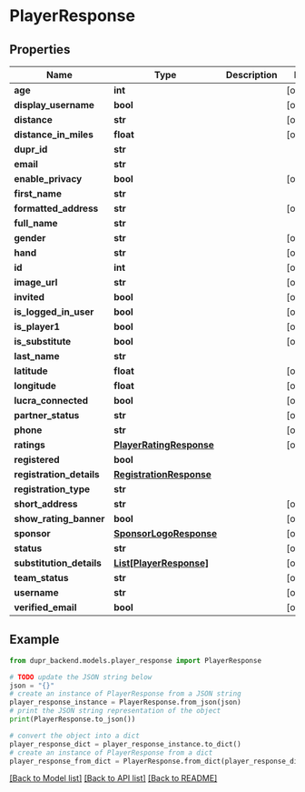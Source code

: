 # PlayerResponse


## Properties

Name | Type | Description | Notes
------------ | ------------- | ------------- | -------------
**age** | **int** |  | [optional] 
**display_username** | **bool** |  | [optional] 
**distance** | **str** |  | [optional] 
**distance_in_miles** | **float** |  | [optional] 
**dupr_id** | **str** |  | 
**email** | **str** |  | 
**enable_privacy** | **bool** |  | [optional] 
**first_name** | **str** |  | 
**formatted_address** | **str** |  | [optional] 
**full_name** | **str** |  | 
**gender** | **str** |  | [optional] 
**hand** | **str** |  | [optional] 
**id** | **int** |  | [optional] 
**image_url** | **str** |  | [optional] 
**invited** | **bool** |  | [optional] 
**is_logged_in_user** | **bool** |  | [optional] 
**is_player1** | **bool** |  | [optional] 
**is_substitute** | **bool** |  | [optional] 
**last_name** | **str** |  | 
**latitude** | **float** |  | [optional] 
**longitude** | **float** |  | [optional] 
**lucra_connected** | **bool** |  | [optional] 
**partner_status** | **str** |  | [optional] 
**phone** | **str** |  | [optional] 
**ratings** | [**PlayerRatingResponse**](PlayerRatingResponse.md) |  | [optional] 
**registered** | **bool** |  | 
**registration_details** | [**RegistrationResponse**](RegistrationResponse.md) |  | 
**registration_type** | **str** |  | 
**short_address** | **str** |  | [optional] 
**show_rating_banner** | **bool** |  | [optional] 
**sponsor** | [**SponsorLogoResponse**](SponsorLogoResponse.md) |  | [optional] 
**status** | **str** |  | [optional] 
**substitution_details** | [**List[PlayerResponse]**](PlayerResponse.md) |  | [optional] 
**team_status** | **str** |  | [optional] 
**username** | **str** |  | [optional] 
**verified_email** | **bool** |  | [optional] 

## Example

```python
from dupr_backend.models.player_response import PlayerResponse

# TODO update the JSON string below
json = "{}"
# create an instance of PlayerResponse from a JSON string
player_response_instance = PlayerResponse.from_json(json)
# print the JSON string representation of the object
print(PlayerResponse.to_json())

# convert the object into a dict
player_response_dict = player_response_instance.to_dict()
# create an instance of PlayerResponse from a dict
player_response_from_dict = PlayerResponse.from_dict(player_response_dict)
```
[[Back to Model list]](../README.md#documentation-for-models) [[Back to API list]](../README.md#documentation-for-api-endpoints) [[Back to README]](../README.md)


